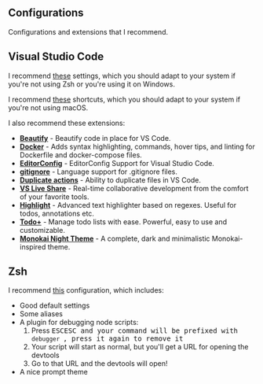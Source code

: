 
## Configurations

Configurations and extensions that I recommend.

## Visual Studio Code

I recommend [these](/config/vscode/settings.json) settings, which you should adapt to your system if you're not using Zsh or you're using it on Windows.

I recommend [these](/config/vscode/shortcuts.json) shortcuts, which you should adapt to your system if you're not using macOS.

I also recommend these extensions:

- **[Beautify](https://marketplace.visualstudio.com/items?itemName=HookyQR.beautify)** - Beautify code in place for VS Code.
- **[Docker](https://marketplace.visualstudio.com/items?itemName=PeterJausovec.vscode-docker)** - Adds syntax highlighting, commands, hover tips, and linting for Dockerfile and docker-compose files.
- **[EditorConfig](https://marketplace.visualstudio.com/items?itemName=EditorConfig.EditorConfig)** - EditorConfig Support for Visual Studio Code.
- **[gitignore](https://marketplace.visualstudio.com/items?itemName=codezombiech.gitignore)** - Language support for .gitignore files.
- **[Duplicate actions](https://marketplace.visualstudio.com/items?itemName=mrmlnc.vscode-duplicate)** - Ability to duplicate files in VS Code.
- **[VS Live Share](https://marketplace.visualstudio.com/items?itemName=MS-vsliveshare.vsliveshare)** - Real-time collaborative development from the comfort of your favorite tools.
- **[Highlight](https://marketplace.visualstudio.com/items?itemName=fabiospampinato.vscode-highlight)** - Advanced text highlighter based on regexes. Useful for todos, annotations etc.
- **[Todo+](https://marketplace.visualstudio.com/items?itemName=fabiospampinato.vscode-todo-plus)** - Manage todo lists with ease. Powerful, easy to use and customizable.
- **[Monokai Night Theme](https://marketplace.visualstudio.com/items?itemName=fabiospampinato.vscode-monokai-night)** - A complete, dark and minimalistic Monokai-inspired theme.

## Zsh

I recommend [this](/config/zsh/.zshrc) configuration, which includes:

- Good default settings
- Some aliases
- A plugin for debugging node scripts:
  1. Press <kbd>ESC<kbd><kbd>ESC<kbd> and your command will be prefixed with `debugger `, press it again to remove it
  2. Your script will start as normal, but you'll get a URL for opening the devtools
  3. Go to that URL and the devtools will open!
- A nice prompt theme
